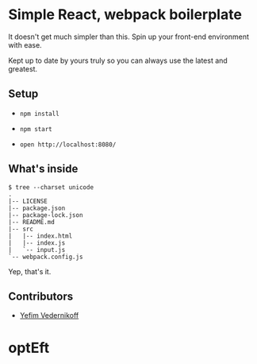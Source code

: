 Simple React, webpack boilerplate
====================================

It doesn't get much simpler than this. Spin up your front-end environment with ease.

Kept up to date by yours truly so you can always use the latest and greatest.

## Setup

* `npm install`

* `npm start`

* `open http://localhost:8080/`

## What's inside

````
$ tree --charset unicode
.
|-- LICENSE
|-- package.json
|-- package-lock.json
|-- README.md
|-- src
|   |-- index.html
|   |-- index.js
|   `-- input.js
`-- webpack.config.js
````

Yep, that's it.

## Contributors

* [Yefim Vedernikoff](https://twitter.com/yefim)
# optEft
